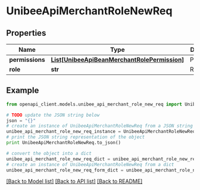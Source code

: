# UnibeeApiMerchantRoleNewReq


## Properties

Name | Type | Description | Notes
------------ | ------------- | ------------- | -------------
**permissions** | [**List[UnibeeApiBeanMerchantRolePermission]**](UnibeeApiBeanMerchantRolePermission.md) | Permissions | 
**role** | **str** | Role | 

## Example

```python
from openapi_client.models.unibee_api_merchant_role_new_req import UnibeeApiMerchantRoleNewReq

# TODO update the JSON string below
json = "{}"
# create an instance of UnibeeApiMerchantRoleNewReq from a JSON string
unibee_api_merchant_role_new_req_instance = UnibeeApiMerchantRoleNewReq.from_json(json)
# print the JSON string representation of the object
print UnibeeApiMerchantRoleNewReq.to_json()

# convert the object into a dict
unibee_api_merchant_role_new_req_dict = unibee_api_merchant_role_new_req_instance.to_dict()
# create an instance of UnibeeApiMerchantRoleNewReq from a dict
unibee_api_merchant_role_new_req_form_dict = unibee_api_merchant_role_new_req.from_dict(unibee_api_merchant_role_new_req_dict)
```
[[Back to Model list]](../README.md#documentation-for-models) [[Back to API list]](../README.md#documentation-for-api-endpoints) [[Back to README]](../README.md)


